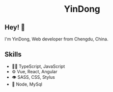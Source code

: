 <h1 align="center">
 YinDong
</h1>

## Hey! 👋
I'm YinDong, Web developer from Chengdu, China.

## Skills
- 👨‍💻 TypeScript, JavaScript
- ⚙️  Vue, React, Angular
- 👁️ SASS, CSS, Stylus
- 💽 Node, MySql

